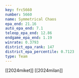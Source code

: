 ```yaml
---
key: frc5660
number: 5660
name: Symmetrical Chaos
epa_end: 21.16
auto_epa_end: 7.1
teleop_epa_end: 12.86
endgame_epa_end: 1.19
winrate: 0.3793
district_epa_rank: 147
district_epa_percentile: 0.7123
type: Team
---
```

[[2024miket]]
[[2024milan]]

